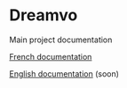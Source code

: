 # Dreamvo
Main project documentation

<a href="FR/intro.md">French documentation</a>

<a href="EN/intro.md">English documentation</a> (soon)

